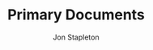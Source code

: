---
title: Primary Documents
# TODO: incorporate author into location cards
author: Jon Stapleton
short: Lorum ipsum
description: Lorum ipsum sit dolor amet
# video: https://youtube.com/embed/p91bou3cJuA
type: tutorial
layout: project
---